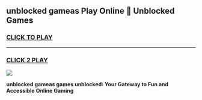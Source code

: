 
## unblocked gameas Play Online 👋 Unblocked Games
<h3>
<a href="https://premium.freeplayer.one?title=unblocked_gameas&ref=19F">CLICK TO PLAY</a></h3>
<hr>

<h3>
<a href="https://premium.freeplayer.one?title=unblocked_gameas&ref=19F">CLICK 2 PLAY</a>
  
</h3>

<a href="https://premium.freeplayer.one?title=unblocked_gameas&ref=19F"><img src="https://clearcache.store/games.png"></a>


**unblocked gameas games unblocked: Your Gateway to Fun and Accessible Online Gaming**
